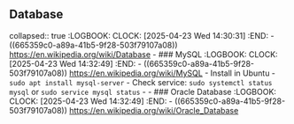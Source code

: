 ## Database
collapsed:: true
:LOGBOOK:
CLOCK: [2025-04-23 Wed 14:30:31]
:END:
	- ((665359c0-a89a-41b5-9f28-503f79107a08)) https://en.wikipedia.org/wiki/Database
	- ### MySQL
	  :LOGBOOK:
	  CLOCK: [2025-04-23 Wed 14:32:49]
	  :END:
		- ((665359c0-a89a-41b5-9f28-503f79107a08)) https://en.wikipedia.org/wiki/MySQL
		- Install in Ubuntu
			- `sudo apt install mysql-server`
			- Check service: `sudo systemctl status mysql` or `sudo service mysql status`
			-
	- ### Oracle Database
	  :LOGBOOK:
	  CLOCK: [2025-04-23 Wed 14:32:49]
	  :END:
		- ((665359c0-a89a-41b5-9f28-503f79107a08)) https://en.wikipedia.org/wiki/Oracle_Database